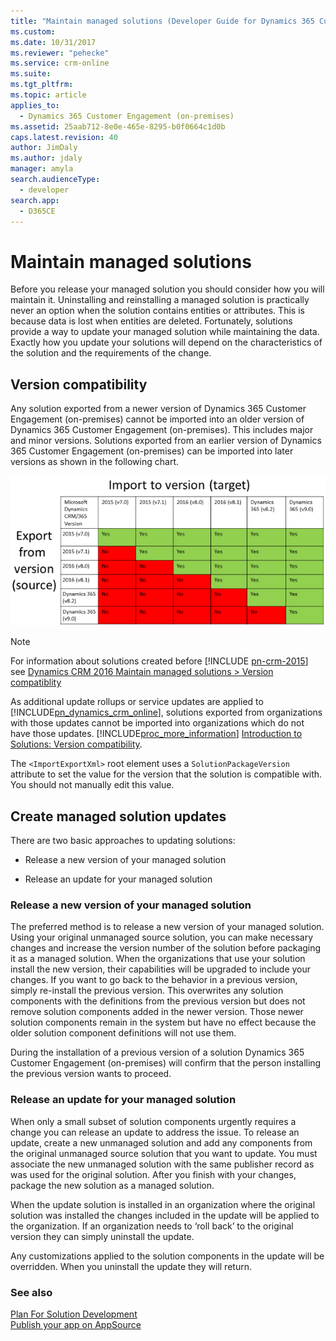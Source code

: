 ```yaml
---
title: "Maintain managed solutions (Developer Guide for Dynamics 365 Customer Engagement (on-premises)) | MicrosoftDocs"
ms.custom: 
ms.date: 10/31/2017
ms.reviewer: "pehecke"
ms.service: crm-online
ms.suite: 
ms.tgt_pltfrm: 
ms.topic: article
applies_to: 
  - Dynamics 365 Customer Engagement (on-premises)
ms.assetid: 25aab712-8e0e-465e-8295-b0f0664c1d0b
caps.latest.revision: 40
author: JimDaly
ms.author: jdaly
manager: amyla
search.audienceType: 
  - developer
search.app: 
  - D365CE
---
```

# Maintain managed solutions

Before you release your managed solution you should consider how you will maintain it. Uninstalling and reinstalling a managed solution is practically never an option when the solution contains entities or attributes. This is because data is lost when entities are deleted. Fortunately, solutions provide a way to update your managed solution while maintaining the data. Exactly how you update your solutions will depend on the characteristics of the solution and the requirements of the change.  

<a name="BKMK_VersionCompatibilty"></a>   
## Version compatibility  
 Any solution exported from a newer version of Dynamics 365 Customer Engagement (on-premises) cannot be imported into an older version of Dynamics 365 Customer Engagement (on-premises). This includes major and minor versions. Solutions exported from an earlier version of Dynamics 365 Customer Engagement (on-premises) can be imported into later versions as shown in the following chart.  
  
![Solution version compatiblity](media/crm_v9.0_solution_compatibility_chart.png)


> [!NOTE]
> For information about solutions created before [!INCLUDE [pn-crm-2015](../includes/pn-crm-2015.md)] see [Dynamics CRM 2016 Maintain managed solutions > Version compatiblity](https://msdn.microsoft.com/library/gg328109.aspx#BKMK_VersionCompatibilty)
  
 As additional update rollups or service updates are applied to [!INCLUDE[pn_dynamics_crm_online](../includes/pn-dynamics-crm-online.md)], solutions exported from organizations with those updates cannot be imported into organizations which do not have those updates. [!INCLUDE[proc_more_information](../includes/proc-more-information.md)] [Introduction to Solutions: Version compatibility](introduction-solutions.md#BKMK_VersionCompat).  
  
 The `<ImportExportXml>` root element uses a `SolutionPackageVersion` attribute to set the value for the version that the solution is compatible with. You should not manually edit this value.  
  
<a name="BKMK_CreateManagedSolutionUpdates"></a>   
## Create managed solution updates  
 There are two basic approaches to updating solutions:  
  
-   Release a new version of your managed solution  
  
-   Release an update for your managed solution  
  
<a name="BKMK_ReleaseANewVersion"></a>   
### Release a new version of your managed solution  
 The preferred method is to release a new version of your managed solution. Using your original unmanaged source solution, you can make necessary changes and increase the version number of the solution before packaging it as a managed solution. When the organizations that use your solution install the new version, their capabilities will be upgraded to include your changes. If you want to go back to the behavior in a previous version, simply re-install the previous version. This overwrites any solution components with the definitions from the previous version but does not remove solution components added in the newer version. Those newer solution components remain in the system but have no effect because the older solution component definitions will not use them.  
  
 During the installation of a previous version of a solution Dynamics 365 Customer Engagement (on-premises) will confirm that the person installing the previous version wants to proceed.  
  
<a name="BKMK_ReleaseAnUpdate"></a>   
### Release an update for your managed solution  
 When only a small subset of solution components urgently requires a change you can release an update to address the issue. To release an update, create a new unmanaged solution and add any components from the original unmanaged source solution that you want to update. You must associate the new unmanaged solution with the same publisher record as was used for the original solution. After you finish with your changes, package the new solution as a managed solution.  
  
 When the update solution is installed in an organization where the original solution was installed the changes included in the update will be applied to the organization. If an organization needs to ‘roll back’ to the original version they can simply uninstall the update.  
  
 Any customizations applied to the solution components in the update will be overridden. When you uninstall the update they will return.  
  
### See also  
 [Plan For Solution Development](plan-solution-development.md)   
 [Publish your app on AppSource](publish-app-appsource.md)
